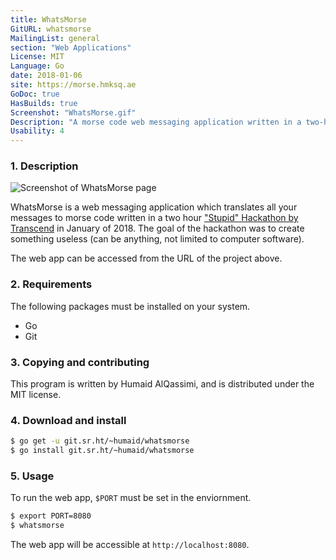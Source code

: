 ```yaml
---
title: WhatsMorse
GitURL: whatsmorse
MailingList: general
section: "Web Applications"
License: MIT
Language: Go
date: 2018-01-06
site: https://morse.hmksq.ae
GoDoc: true
HasBuilds: true
Screenshot: "WhatsMorse.gif"
Description: "A morse code web messaging application written in a two-hour hackaton."
Usability: 4
---
```

### 1. Description
![Screenshot of WhatsMorse page](../screenshots/WhatsMorse.gif)

WhatsMorse is a web messaging application which translates all your messages to morse code written in a two hour ["Stupid" Hackathon by Transcend](https://www.meetup.com/transcenddubai/events/245505285/) in January of 2018.
The goal of the hackathon was to create something useless (can be anything, not limited to computer software).  

The web app can be accessed from the URL of the project above.

### 2. Requirements

The following packages must be installed on your system.

- Go
- Git

### 3. Copying and contributing

This program is written by Humaid AlQassimi, and is distributed
under the MIT license.  

### 4. Download and install

```sh
$ go get -u git.sr.ht/~humaid/whatsmorse
$ go install git.sr.ht/~humaid/whatsmorse
```

### 5. Usage
To run the web app, `$PORT` must be set in the enviornment.
```sh
$ export PORT=8080
$ whatsmorse
```
The web app will be accessible at `http://localhost:8080`.

